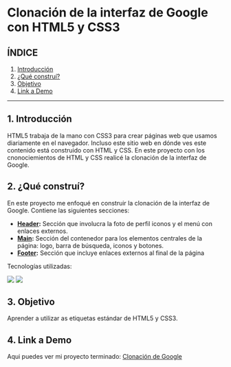 # Clonación de la interfaz de Google con HTML5 y CSS3

## **ÍNDICE**

1. [Introducción](https://github.com/bigigigil/Google/blob/main/README.md#1-introducci%C3%B3n)
2. [¿Qué construí?](https://github.com/bigigigil/Google/blob/main/README.md#2-qu%C3%A9-constru%C3%AD)
3. [Objetivo](https://github.com/bigigigil/Google/blob/main/README.md#3)
4. [Link a Demo](#4)

****

## 1. Introducción

HTML5 trabaja de la mano con CSS3 para crear páginas web que usamos diariamente en el navegador. Incluso este sitio web en dónde ves este contenido está construido con HTML y CSS. En este proyecto con los cnonociemientos de HTML y CSS realicé la clonación de la interfaz de Google.

## 2. ¿Qué construí?

En este proyecto me enfoqué en construir la clonación de la interfaz de Google. Contiene las siguientes secciones:

- **<ins>Header</ins>:** Sección que involucra la foto de perfil iconos y el menú con enlaces externos.
- **<ins>Main</ins>:** Sección del contenedor para los elementos centrales de la página: logo, barra de búsqueda, iconos y botones.
- **<ins>Footer</ins>:** Sección que incluye enlaces externos al final de la página

Tecnologías utilizadas:

<image src = "https://img.shields.io/badge/HTML5-E34F26?style=for-the-badge&logo=html5&logoColor=white"/>  <image src = "https://img.shields.io/badge/CSS3-1572B6?style=for-the-badge&logo=css3&logoColor=white"/>

## 3. Objetivo

Aprender a utilizar as etiquetas estándar de HTML5 y CSS3.

## 4. Link a Demo
Aqui puedes ver mi proyecto terminado: [Clonación de Google](#)
